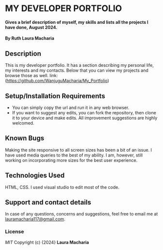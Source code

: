 # MY DEVELOPER PORTFOLIO
#### Gives a brief description of myself, my skills and lists all the projects I have done, August 2024.
#### By **Ruth Laura Macharia**
## Description
This is my developer portfolio. It has a section describing my personal life, my interests and my contacts. Below that you can view my projects and browse those as well. link: (https://github.com/WanjuguMacharia/My_Portfolio)
## Setup/Installation Requirements
* You can simply copy the url and run it in any web browser.
* If you want to suggest any edits, you can fork the repository, then clone it to your device and make edits.
All improvement suggestions are highly welcomed.
## Known Bugs
Making the site responsive to all screen sizes has been a bit of an issue. I have used media queries to the best of my ability. I am, however, still working on incorporating more sizes for the best user experience.
## Technologies Used
HTML, CSS.
I used visual studio to edit most of the code.
## Support and contact details
In case of any questions, concerns and suggestions, feel free to email me at lauramacharia117@gmail.com.
### License
*MIT*
Copyright (c) {2024} **Laura Macharia**
